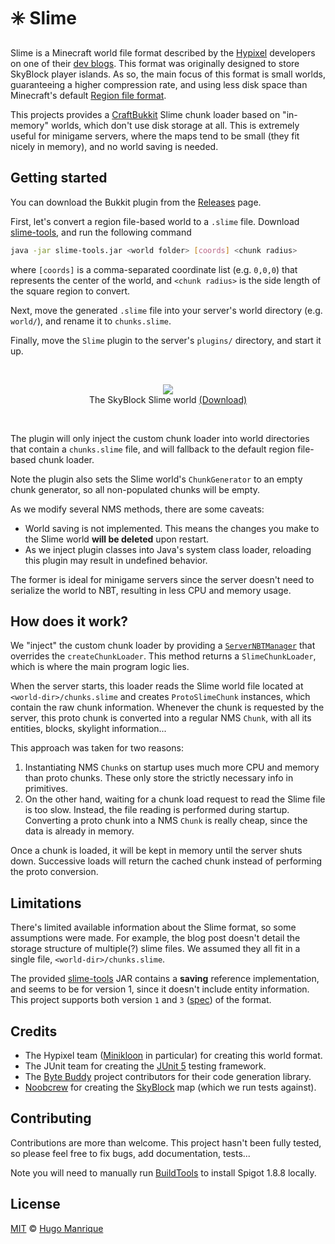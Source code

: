 # :eight_spoked_asterisk: Slime

Slime is a Minecraft world file format described by the [Hypixel](https://hypixel.net) developers on one of their [dev blogs](https://hypixel.net/threads/dev-blog-5-storing-your-skyblock-island.2190753/). This format was originally designed to store SkyBlock player islands. As so, the main focus of this format is small worlds, guaranteeing a higher compression rate, and using less disk space than Minecraft's default [Region file format](https://www.mojang.com/2011/02/minecraft-save-file-format-in-beta-1-3/).

This projects provides a [CraftBukkit](https://www.spigotmc.org/) Slime chunk loader based on "in-memory" worlds, which don't use disk storage at all. This is extremely useful for minigame servers, where the maps tend to be small (they fit nicely in memory), and no world saving is needed.

## Getting started

You can download the Bukkit plugin from the [Releases](https://github.com/hugmanrique/Slime/releases) page.

First, let's convert a region file-based world to a `.slime` file. Download [slime-tools](https://staticassets.hypixel.net/news/5d37b611d4298.slime-tools.jar), and run the following command

```bash
java -jar slime-tools.jar <world folder> [coords] <chunk radius>
```

where `[coords]` is a comma-separated coordinate list (e.g. `0,0,0`) that represents the center of the world, and `<chunk radius>` is the side length of the square region to convert.

Next, move the generated `.slime` file into your server's world directory (e.g. `world/`), and rename it to `chunks.slime`.

Finally, move the `Slime` plugin to the server's `plugins/` directory, and start it up.

<br/><div align="center" style="margin: ">
  <figure>
    <img src="https://i.hugmanrique.me/fSkXMEU.png" />
    <figcaption>The SkyBlock Slime world <a href="core/src/test/resources/skyblock.slime">(Download)</a></figcaption>
  </figure>
</div><br/>

The plugin will only inject the custom chunk loader into world directories that contain a `chunks.slime` file, and will fallback to the default region file-based chunk loader.

Note the plugin also sets the Slime world's `ChunkGenerator` to an empty chunk generator, so all non-populated chunks will be empty.

As we modify several NMS methods, there are some caveats:

- World saving is not implemented. This means the changes you make to the Slime world **will be deleted** upon restart.
- As we inject plugin classes into Java's system class loader, reloading this plugin may result in undefined behavior.

The former is ideal for minigame servers since the server doesn't need to serialize the world to NBT, resulting in less CPU and memory usage.

## How does it work?

We "inject" the custom chunk loader by providing a [`ServerNBTManager`](core/src/main/java/me/hugmanrique/slime/core/SlimeDataManager.java) that overrides the `createChunkLoader`. This method returns a `SlimeChunkLoader`, which is where the main program logic lies.

When the server starts, this loader reads the Slime world file located at `<world-dir>/chunks.slime` and creates `ProtoSlimeChunk` instances, which contain the raw chunk information.
Whenever the chunk is requested by the server, this proto chunk is converted into a regular NMS `Chunk`, with all its entities, blocks, skylight information...

This approach was taken for two reasons:

1. Instantiating NMS `Chunk`s on startup uses much more CPU and memory than proto chunks. These only store the strictly necessary info in primitives.
2. On the other hand, waiting for a chunk load request to read the Slime file is too slow. Instead, the file reading is performed during startup. Converting a proto chunk into a NMS `Chunk` is really cheap, since the data is already in memory.

Once a chunk is loaded, it will be kept in memory until the server shuts down. Successive loads will return the cached chunk instead of performing the proto conversion.

## Limitations

There's limited available information about the Slime format, so some assumptions were made. For example, the blog post doesn't detail the storage structure of multiple(?) slime files. We assumed they all fit in a single file, `<world-dir>/chunks.slime`.

The provided [slime-tools](https://staticassets.hypixel.net/news/5d37b611d4298.slime-tools.jar) JAR contains a **saving** reference implementation, and seems to be for version 1, since it doesn't include entity information.
This project supports both version `1` and `3` ([spec](https://pastebin.com/raw/EVCNAmkw)) of the format.

## Credits

- The Hypixel team ([Minikloon](https://minikloon.net/blog/) in particular) for creating this world format.
- The JUnit team for creating the [JUnit 5](https://junit.org/junit5/) testing framework.
- The [Byte Buddy](https://bytebuddy.net/#/) project contributors for their code generation library.
- [Noobcrew](https://www.minecraftforum.net/members/Noobcrew) for creating the [SkyBlock](https://www.minecraftforum.net/forums/mapping-and-modding-java-edition/maps/1473433-surv-skyblock) map (which we run tests against).

## Contributing

Contributions are more than welcome. This project hasn't been fully tested, so please feel free to fix bugs, add documentation, tests... 

Note you will need to manually run [BuildTools](https://www.spigotmc.org/wiki/buildtools/) to install Spigot 1.8.8 locally. 

## License

[MIT](LICENSE) &copy; [Hugo Manrique](https://hugmanrique.me)
